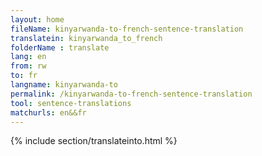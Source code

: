 ```yaml
---
layout: home
fileName: kinyarwanda-to-french-sentence-translation
translatein: kinyarwanda_to_french
folderName : translate
lang: en
from: rw
to: fr
langname: kinyarwanda-to
permalink: /kinyarwanda-to-french-sentence-translation
tool: sentence-translations
matchurls: en&&fr
---
```

{% include section/translateinto.html %}
